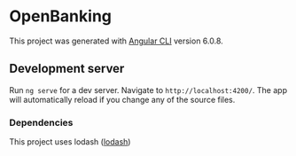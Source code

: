 # OpenBanking

This project was generated with [Angular CLI](https://github.com/angular/angular-cli) version 6.0.8.

## Development server

Run `ng serve` for a dev server. Navigate to `http://localhost:4200/`. The app will automatically reload if you change any of the source files.

### Dependencies

This project uses lodash ([lodash](https://lodash.com/docs/4.17.10))
